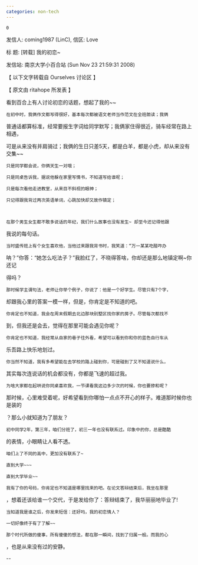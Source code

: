 ```yaml
---
categories: non-tech
---
```

	0

发信人: coming1987 (LinC), 信区: Love

标  题: [转载] 我的初恋~

发信站: 南京大学小百合站 (Sun Nov 23 21:59:31 2008)



【 以下文字转载自 Ourselves 讨论区 】

【 原文由 ritahope 所发表 】





看到百合上有人讨论初恋的话题，想起了我的~~

    在初中时，我俩作文都写得很好，基本每次都被语文老师当作范文在全班朗读；我俩

普通话都算标准，经常要报生字词给同学默写；我俩家住得很近，骑车经常在路上相遇，

可是从来没有并肩骑过；我俩的生日只差5天，都是白羊，都是小虎，却从来没有交集~~



    只是同学都会说，你俩天生一对哦；

    只是同桌告诉我，据说他躲在家里写情书，不知道写给谁呢；

    只是每次看他走进教室，从来目不斜视的眼神；

    只记得跟我背过两次英语单词，心跳加快却又故作镇定；

  

    在那个男生女生都不敢多说话的年纪，我们什么故事也没有发生~ 却至今还记得他跟

我说的每句话。

    当时盛传班上有个女生喜欢他，当他过来跟我背书时，我笑道：“万一某某吃醋咋办

呐？”你答：“她怎么吃法子？”我脸红了，不晓得答啥，你却还是那么地镇定啊~你还记

得吗？

    那时候学主谓句法，老师让你举个例子，你说了：他是一个好学生。尽管只有7个字，

却跟我心里的答案一模一样，但是，你肯定是不知道的吧。

    你肯定也不知道，我会在周末假期去北边那块别墅区找你家的房子。尽管每次都找不

到，但我还是会去，觉得在那里可能会遇见你呢？

    你肯定也不知道，我经常从自家的巷子往外看，希望可以看到你和你的蓝色自行车从

乐吾路上快乐地划过。

    你当然不知道，我有多希望能在去学校的路上碰到你，可是碰到了又不知道说什么，

其实每次连说话的机会都没有，你都是飞速的超过我。

    为啥大家都在起哄说你同桌喜欢我，一节课看我这边多少次的时候，你也要掺和呢？

那时候，心里难受着呢，好希望看到你哪怕一点点不开心的样子。难道那时候你也是装的

？那么小就知道为了朋友？

    初中同学2年，第三年，咱们分班了，初三一年也没有联系过。印象中的你，总是酷酷

的表情，小眼睛让人看不透。

    咱们上了不同的高中，更加没有联系了~

    直到大学~~~

    直到大学毕业~~

    我有了你的号码，你肯定也不知道是哪里找来的吧。在论文答辩结束后，我坐在那里

，想着还该给谁一个交代，于是发给你了：答辩结束了，我华丽丽地毕业了! 

    当知道我是谁之后，你发来短信：还好吗，我的初恋情人？

    一切好像终于有了了解~~

    那个时代所做的傻事，所有傻傻的想法，都在那一瞬间，找到了归属一般。而我的心

，也是从来没有过的安静。



--
